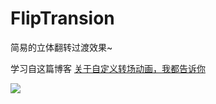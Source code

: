# FlipTransion

简易的立体翻转过渡效果~

学习自这篇博客 [关于自定义转场动画，我都告诉你](http://www.jianshu.com/p/38cd35968864)

![](https://github.com/949478479/FlipTransion/blob/gif/FlipTransion.gif)

